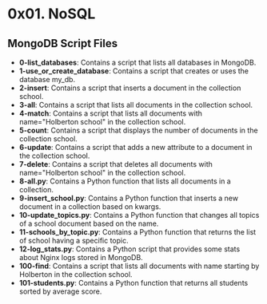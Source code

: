 # 0x01. NoSQL
## MongoDB Script Files
- **0-list_databases**: Contains a script that lists all databases in MongoDB.
- **1-use_or_create_database**: Contains a script that creates or uses the database my_db.
- **2-insert**: Contains a script that inserts a document in the collection school.
- **3-all**: Contains a script that lists all documents in the collection school.
- **4-match**: Contains a script that lists all documents with name="Holberton school" in the collection school.
- **5-count**: Contains a script that displays the number of documents in the collection school.
- **6-update**: Contains a script that adds a new attribute to a document in the collection school.
- **7-delete**: Contains a script that deletes all documents with name="Holberton school" in the collection school.
- **8-all.py**: Contains a Python function that lists all documents in a collection.
- **9-insert_school.py**: Contains a Python function that inserts a new document in a collection based on kwargs.
- **10-update_topics.py**: Contains a Python function that changes all topics of a school document based on the name.
- **11-schools_by_topic.py**: Contains a Python function that returns the list of school having a specific topic.
- **12-log_stats.py**: Contains a Python script that provides some stats about Nginx logs stored in MongoDB.
- **100-find**: Contains a script that lists all documents with name starting by Holberton in the collection school.
- **101-students.py**: Contains a Python function that returns all students sorted by average score.
